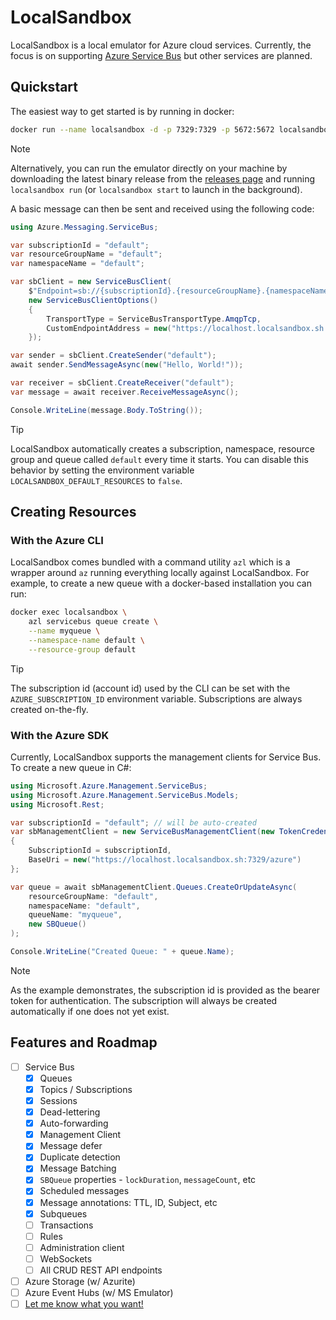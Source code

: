 # LocalSandbox

LocalSandbox is a local emulator for Azure cloud services. Currently, the focus is on supporting [Azure Service Bus](https://docs.microsoft.com/en-us/azure/service-bus-messaging/service-bus-messaging-overview) but other services are planned.

<!-- TODO: mention discord for support -->

## Quickstart

The easiest way to get started is by running in docker:

```bash
docker run --name localsandbox -d -p 7329:7329 -p 5672:5672 localsandbox/localsandbox
```

> [!NOTE]
> Alternatively, you can run the emulator directly on your machine by downloading the latest binary release from the [releases page](/releases) and running `localsandbox run` (or `localsandbox start` to launch in the background).

A basic message can then be sent and received using the following code:

```csharp
using Azure.Messaging.ServiceBus;

var subscriptionId = "default";
var resourceGroupName = "default";
var namespaceName = "default";

var sbClient = new ServiceBusClient(
    $"Endpoint=sb://{subscriptionId}.{resourceGroupName}.{namespaceName}.localhost.localsandbox.sh;SharedAccessKeyName=1234;SharedAccessKey=password;UseDevelopmentEmulator=true",
    new ServiceBusClientOptions()
    {
        TransportType = ServiceBusTransportType.AmqpTcp,
        CustomEndpointAddress = new("https://localhost.localsandbox.sh:5672")
    });

var sender = sbClient.CreateSender("default");
await sender.SendMessageAsync(new("Hello, World!"));

var receiver = sbClient.CreateReceiver("default");
var message = await receiver.ReceiveMessageAsync();

Console.WriteLine(message.Body.ToString());
```

> [!TIP]
> LocalSandbox automatically creates a subscription, namespace, resource group and queue called `default` every time it starts. You can disable this behavior by setting the environment variable `LOCALSANDBOX_DEFAULT_RESOURCES` to `false`.

## Creating Resources

### With the Azure CLI

LocalSandbox comes bundled with a command utility `azl` which is a wrapper around `az` running everything locally against LocalSandbox. For example, to create a new queue with a docker-based installation you can run:

```bash
docker exec localsandbox \
    azl servicebus queue create \
    --name myqueue \
    --namespace-name default \
    --resource-group default
```

> [!TIP]
> The subscription id (account id) used by the CLI can be set with the `AZURE_SUBSCRIPTION_ID` environment variable. Subscriptions are always created on-the-fly.

### With the Azure SDK

Currently, LocalSandbox supports the management clients for Service Bus. To create a new queue in C#:

```csharp
using Microsoft.Azure.Management.ServiceBus;
using Microsoft.Azure.Management.ServiceBus.Models;
using Microsoft.Rest;

var subscriptionId = "default"; // will be auto-created
var sbManagementClient = new ServiceBusManagementClient(new TokenCredentials(subscriptionId))
{
    SubscriptionId = subscriptionId,
    BaseUri = new("https://localhost.localsandbox.sh:7329/azure")
};

var queue = await sbManagementClient.Queues.CreateOrUpdateAsync(
    resourceGroupName: "default",
    namespaceName: "default",
    queueName: "myqueue",
    new SBQueue()
);

Console.WriteLine("Created Queue: " + queue.Name);
```

> [!NOTE]
> As the example demonstrates, the subscription id is provided as the bearer token for authentication. The subscription will always be created automatically if one does not yet exist.

## Features and Roadmap

- [ ] Service Bus
  - [x] Queues
  - [x] Topics / Subscriptions
  - [x] Sessions
  - [x] Dead-lettering
  - [x] Auto-forwarding
  - [x] Management Client
  - [x] Message defer
  - [x] Duplicate detection
  - [x] Message Batching
  - [x] `SBQueue` properties - `lockDuration`, `messageCount`, etc
  - [x] Scheduled messages
  - [x] Message annotations: TTL, ID, Subject, etc
  - [x] Subqueues
  - [ ] Transactions
  - [ ] Rules
  - [ ] Administration client
  - [ ] WebSockets
  - [ ] All CRUD REST API endpoints
- [ ] Azure Storage (w/ Azurite)
- [ ] Azure Event Hubs (w/ MS Emulator)
- [ ] [Let me know what you want!](/issues)
